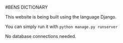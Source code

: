 #BENS DICTIONARY

This website is being built using the language Django.

You can simply run it with
`python manage.py runserver`

No database connections needed.